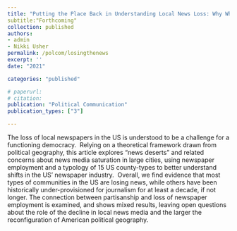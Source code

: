 ```yaml
---
title: "Putting the Place Back in Understanding Local News Loss: Why Where the News is Lost (and how we measure it) Matters (Forthcoming at Political Communication)"
subtitle:"Forthcoming"
collection: published
authors: 
- admin
- Nikki Usher
permalink: /polcom/losingthenews
excerpt: ''
date: "2021"

categories: "published"

# paperurl: 
# citation:
publication: "Political Communication"
publication_types: ["3"]

---
```


The loss of local newspapers in the US is understood to be a challenge for a functioning democracy.  Relying on a theoretical framework drawn from political geography, this article explores “news deserts” and related concerns about news media saturation in large cities, using newspaper employment and a typology of 15 US county-types to better understand shifts in the US’ newspaper industry.  Overall, we find evidence that most types of communities in the US are losing news, while others have been historically under-provisioned for journalism for at least a decade, if not longer. The connection between partisanship and loss of newspaper employment is examined, and shows mixed results, leaving open questions about the role of the decline in local news media and the larger the reconfiguration of American political geography.  
